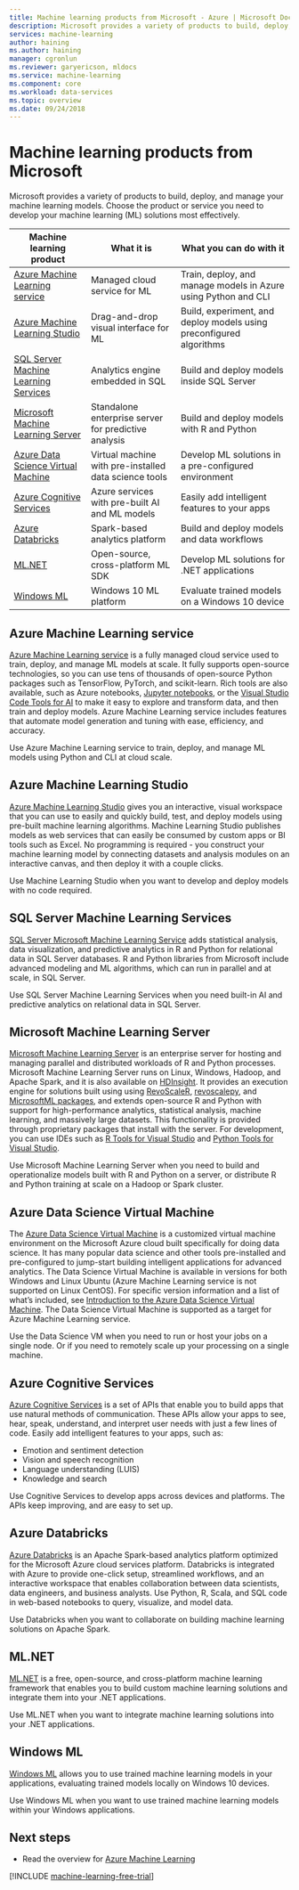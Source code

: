 ```yaml
---
title: Machine learning products from Microsoft - Azure | Microsoft Docs
description: Microsoft provides a variety of products to build, deploy, and manage your machine learning models. 
services: machine-learning
author: haining
ms.author: haining
manager: cgronlun
ms.reviewer: garyericson, mldocs
ms.service: machine-learning
ms.component: core
ms.workload: data-services
ms.topic: overview
ms.date: 09/24/2018
---
```


# Machine learning products from Microsoft

Microsoft provides a variety of products to build, deploy, and manage your machine learning models. Choose the product or service you need to develop your machine learning (ML) solutions most effectively.

| Machine learning product | What it is | What you can do with it |
|-|-|-|
| [Azure Machine Learning service](#azure-machine-learning-services) | Managed cloud service for ML  | Train, deploy, and manage models in Azure using Python and CLI |
| [Azure Machine Learning Studio](#azure-machine-learning-studio) | Drag-and-drop visual interface for ML | Build, experiment, and deploy models using preconfigured algorithms |
| [SQL Server Machine Learning Services](#sql-server-machine-learning-services) | Analytics engine embedded in SQL | Build and deploy models inside SQL Server |
| [Microsoft Machine Learning Server](#microsoft-machine-learning-server) | Standalone enterprise server for predictive analysis | Build and deploy models with R and Python |
| [Azure Data Science Virtual Machine](#azure-data-science-virtual-machine) | Virtual machine with pre-installed data science tools | Develop ML solutions in a pre-configured environment |
| [Azure Cognitive Services](#azure-cognitive-services) | Azure services with pre-built AI and ML models | Easily add intelligent features to your apps |
| [Azure Databricks](#azure-databricks) | Spark-based analytics platform | Build and deploy models and data workflows |
| [ML.NET](#ml-net) | Open-source, cross-platform ML SDK | Develop ML solutions for .NET applications |
| [Windows ML](#windows-ml) | Windows 10 ML platform | Evaluate trained models on a Windows 10 device |

## Azure Machine Learning service

[Azure Machine Learning service](overview-what-is-azure-ml.md) is a fully managed cloud service used to train, deploy, and manage ML models at scale. It fully supports open-source technologies, so you can use tens of thousands of open-source Python packages such as TensorFlow, PyTorch, and scikit-learn. Rich tools are also available, such as Azure notebooks, [Jupyter notebooks](http://jupyter.org), or the [Visual Studio Code Tools for AI](https://visualstudio.microsoft.com/downloads/ai-tools-vscode/) to make it easy to explore and transform data, and then train and deploy models. Azure Machine Learning service includes features that automate model generation and tuning with ease, efficiency, and accuracy.

Use Azure Machine Learning service to train, deploy, and manage ML models using Python and CLI at cloud scale.

## Azure Machine Learning Studio

[Azure Machine Learning Studio](../studio/what-is-ml-studio.md) gives you an interactive, visual workspace that you can use to easily and quickly build, test, and deploy models using pre-built machine learning algorithms. Machine Learning Studio publishes models as web services that can easily be consumed by custom apps or BI tools such as Excel.
No programming is required - you construct your machine learning model by connecting datasets and analysis modules on an interactive canvas, and then deploy it with a couple clicks.

Use Machine Learning Studio when you want to develop and deploy models with no code required.

## SQL Server Machine Learning Services

[SQL Server Microsoft Machine Learning Service](https://docs.microsoft.com/sql/advanced-analytics/r/r-services) adds statistical analysis, data visualization, and predictive analytics in R and Python for relational data in SQL Server databases. R and Python libraries from Microsoft include advanced modeling and ML algorithms, which can run in parallel and at scale, in SQL Server.

Use SQL Server Machine Learning Services when you need built-in AI and predictive analytics on relational data in SQL Server.

## Microsoft Machine Learning Server

[Microsoft Machine Learning Server](https://docs.microsoft.com/machine-learning-server/what-is-machine-learning-server) is an enterprise server for hosting and managing parallel and distributed workloads of R and Python processes. Microsoft Machine Learning Server runs on Linux, Windows, Hadoop, and Apache Spark, and it is also available on [HDInsight](https://azure.microsoft.com/services/hdinsight/r-server/). It provides an execution engine for solutions built using using [RevoScaleR](https://docs.microsoft.com/machine-learning-server/r-reference/revoscaler/revoscaler), [revoscalepy](https://docs.microsoft.com/machine-learning-server/python-reference/revoscalepy/revoscalepy-package), and  [MicrosoftML packages](https://docs.microsoft.com/r-server/r/concept-what-is-the-microsoftml-package), and extends open-source R and Python with support for high-performance analytics, statistical analysis, machine learning, and massively large datasets. This functionality is provided through proprietary packages that install with the server. For development, you can use IDEs such as [R Tools for Visual Studio](https://www.visualstudio.com/vs/rtvs/) and [Python Tools for Visual Studio](https://www.visualstudio.com/vs/python/).

Use Microsoft Machine Learning Server when you need to build and operationalize models built with R and Python on a server, or distribute R and Python training at scale on a Hadoop or Spark cluster.

## Azure Data Science Virtual Machine

The [Azure Data Science Virtual Machine](../data-science-virtual-machine/overview.md) is a customized virtual machine environment on the Microsoft Azure cloud built specifically for doing data science. It has many popular data science and other tools pre-installed and pre-configured to jump-start building intelligent applications for advanced analytics.
The Data Science Virtual Machine is available in versions for both Windows and Linux Ubuntu (Azure Machine Learning service is not supported on Linux CentOS).
For specific version information and a list of what’s included, see [Introduction to the Azure Data Science Virtual Machine](../data-science-virtual-machine/overview.md).
The Data Science Virtual Machine is supported as a target for Azure Machine Learning service.

Use the Data Science VM when you need to run or host your jobs on a single node. Or if you need to remotely scale up your processing on a single machine.

## Azure Cognitive Services

[Azure Cognitive Services](/azure/cognitive-services/welcome) is a set of APIs that enable you to build apps that use natural methods of communication. These APIs allow your apps to see, hear, speak, understand, and interpret user needs with just a few lines of code. Easily add intelligent features to your apps, such as: 

- Emotion and sentiment detection
- Vision and speech recognition
- Language understanding (LUIS)
- Knowledge and search

Use Cognitive Services to develop apps across devices and platforms. The APIs keep improving, and are easy to set up.

## Azure Databricks

[Azure Databricks](/azure/azure-databricks/what-is-azure-databricks) is an Apache Spark-based analytics platform optimized for the Microsoft Azure cloud services platform. Databricks is integrated with Azure to provide one-click setup, streamlined workflows, and an interactive workspace that enables collaboration between data scientists, data engineers, and business analysts.
Use Python, R, Scala, and SQL code in web-based notebooks to query, visualize, and model data.

Use Databricks when you want to collaborate on building machine learning solutions on Apache Spark.

## ML.NET

[ML.NET](https://docs.microsoft.com/dotnet/machine-learning/) is a free, open-source, and cross-platform machine learning framework that enables you to build custom machine learning solutions and integrate them into your .NET applications.

Use ML.NET when you want to integrate machine learning solutions into your .NET applications.

## Windows ML

[Windows ML](https://docs.microsoft.com/windows/uwp/machine-learning/) allows you to use trained machine learning models in your applications, evaluating trained models locally on Windows 10 devices.

Use Windows ML when you want to use trained machine learning models within your Windows applications.

## Next steps

- Read the overview for [Azure Machine Learning](overview-what-is-azure-ml.md)

[!INCLUDE [machine-learning-free-trial](../../../includes/machine-learning-free-trial.md)]
